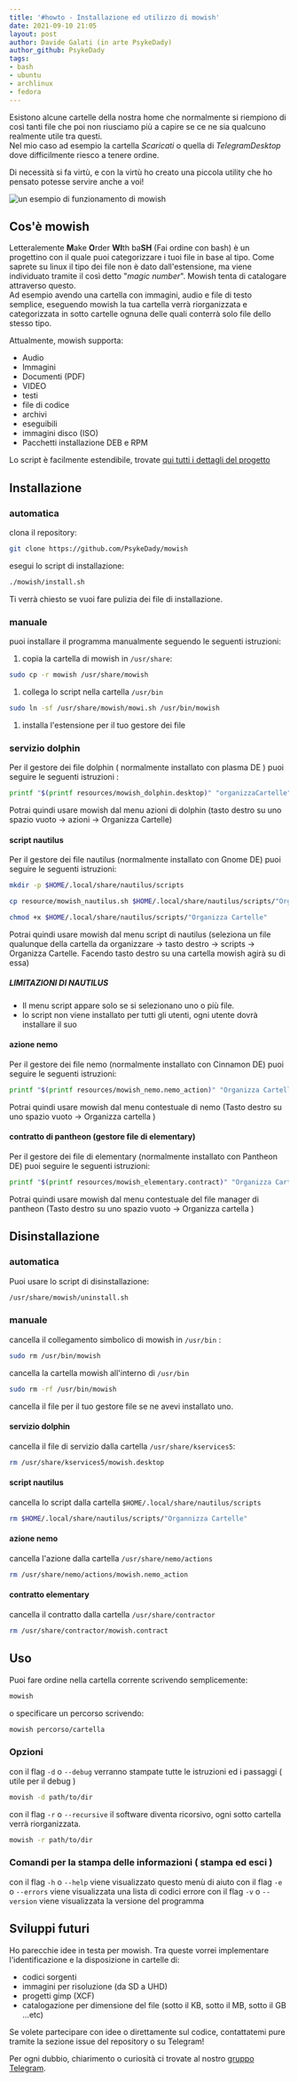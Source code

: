 ```yaml
---
title: '#howto - Installazione ed utilizzo di mowish' 
date: 2021-09-10 21:05
layout: post 
author: Davide Galati (in arte PsykeDady)
author_github: PsykeDady 
tags: 
- bash 
- ubuntu 
- archlinux 
- fedora 
---
```




Esistono alcune cartelle della nostra home che normalmente si riempiono di così tanti file che poi non riusciamo più a capire se ce ne sia qualcuno realmente utile tra questi.   
Nel mio caso ad esempio la cartella *Scaricati* o quella di *TelegramDesktop* dove difficilmente riesco a tenere ordine.   

Di necessità si fa virtù, e con la virtù ho creato una piccola utility che ho pensato potesse servire anche a voi! 



![un esempio di funzionamento di mowish](https://github.com/PsykeDady/mowish/raw/main/documentation/media/mowish_test.gif)



## Cos'è mowish

Letteralemente **M**ake **O**rder **WI**th ba**SH** (Fai ordine con bash)  è un progettino con il quale puoi categorizzare i tuoi file in base al tipo. Come saprete su linux il tipo dei file non è dato dall'estensione, ma viene individuato tramite il così detto "*magic number*". Mowish tenta di catalogare attraverso questo.   
Ad esempio avendo una cartella con immagini, audio e file di testo semplice, eseguendo mowish la tua cartella verrà riorganizzata e categorizzata in sotto cartelle ognuna delle quali conterrà solo file dello stesso tipo.

Attualmente, mowish supporta: 

- Audio
- Immagini
- Documenti (PDF)
- VIDEO
- testi
- file di codice
- archivi
- eseguibili
- immagini disco (ISO)
- Pacchetti installazione DEB e RPM

Lo script è facilmente estendibile, trovate [qui tutti i dettagli del progetto](https://github.com/PsykeDady/mowish)
## Installazione

### automatica
clona il repository: 
```bash
git clone https://github.com/PsykeDady/mowish
```

esegui lo script di installazione: 
```bash
./mowish/install.sh
```

Ti verrà chiesto se vuoi fare pulizia dei file di installazione.

### manuale
puoi installare il programma manualmente seguendo le seguenti istruzioni: 

1. copia la cartella di mowish in `/usr/share`: 
```bash 
sudo cp -r mowish /usr/share/mowish 
```
1. collega lo script nella cartella `/usr/bin`  
```bash
sudo ln -sf /usr/share/mowish/mowi.sh /usr/bin/mowish
```
1. installa l'estensione per il tuo gestore dei file

### servizio dolphin
Per il gestore dei file dolphin ( normalmente installato con plasma DE ) puoi seguire le seguenti istruzioni :   
```bash
printf "$(printf resources/mowish_dolphin.desktop)" "organizzaCartelle" "organizzaCartelle" "Organizza Cartelle" | sudo tee /usr/share/kservices5/mowish.desktop
```

Potrai quindi usare mowish dal menu azioni di dolphin (tasto destro su uno spazio vuoto &rarr; azioni &rarr; Organizza Cartelle)
#### script nautilus

Per il gestore dei file nautilus (normalmente installato con Gnome DE) puoi seguire le seguenti istruzioni:

```bash 
mkdir -p $HOME/.local/share/nautilus/scripts

cp resource/mowish_nautilus.sh $HOME/.local/share/nautilus/scripts/"Organizza Cartelle"

chmod +x $HOME/.local/share/nautilus/scripts/"Organizza Cartelle"
```

Potrai quindi usare mowish dal menu script di nautilus (seleziona un file qualunque della cartella da organizzare &rarr; tasto destro &rarr; scripts &rarr; Organizza Cartelle. Facendo tasto destro su una cartella mowish agirà su di essa) 

##### **LIMITAZIONI DI NAUTILUS**

- Il menu script appare solo se si selezionano uno o più file. 
- lo script non viene installato per tutti gli utenti, ogni utente dovrà installare il suo

#### azione nemo
Per il gestore dei file nemo (normalmente installato con Cinnamon DE) puoi seguire le seguenti istruzioni: 

```bash
printf "$(printf resources/mowish_nemo.nemo_action)" "Organizza Cartella" "Organizza Cartella" | sudo tee /usr/share/nemo/actions/mowish.nemo_action
```

Potrai quindi usare mowish dal menu contestuale di nemo (Tasto destro su uno spazio vuoto &rarr; Organizza cartella )

#### contratto di pantheon (gestore file di elementary)
Per il gestore dei file di elementary (normalmente installato con Pantheon DE) puoi seguire le seguenti istruzioni: 

```bash
printf "$(printf resources/mowish_elementary.contract)" "Organizza Cartella" "Organizza Cartella" | sudo tee /usr/share/contractor/mowish.contract
```

Potrai quindi usare mowish dal menu contestuale del file manager di pantheon (Tasto destro su uno spazio vuoto &rarr; Organizza cartella )

## Disinstallazione

### automatica
Puoi usare lo script di disinstallazione:

```bash
/usr/share/mowish/uninstall.sh
```

### manuale

cancella il collegamento simbolico di mowish in `/usr/bin` :
```bash
sudo rm /usr/bin/mowish
```

cancella la cartella mowish all'interno di `/usr/bin`
```bash
sudo rm -rf /usr/bin/mowish
```

cancella il file per il tuo gestore file se ne avevi installato uno.

#### servizio dolphin
cancella il file di servizio dalla cartella `/usr/share/kservices5`: 

```bash
rm /usr/share/kservices5/mowish.desktop
```
#### script nautilus
cancella lo script dalla cartella `$HOME/.local/share/nautilus/scripts`

```bash
rm $HOME/.local/share/nautilus/scripts/"Organnizza Cartelle"
```

#### azione nemo
cancella l'azione dalla cartella `/usr/share/nemo/actions` 

```bash
rm /usr/share/nemo/actions/mowish.nemo_action
```

#### contratto elementary
cancella il contratto dalla cartella `/usr/share/contractor` 

```bash
rm /usr/share/contractor/mowish.contract
```
## Uso

Puoi fare ordine nella cartella corrente scrivendo semplicemente: 

```bash
mowish
```

o specificare un percorso scrivendo: 
```bash
mowish percorso/cartella
```


### Opzioni

con il flag `-d` o `--debug` verranno stampate tutte le istruzioni ed i passaggi ( utile per il debug )
```bash
movish -d path/to/dir
```

con il flag `-r` o `--recursive` il software diventa ricorsivo, ogni sotto cartella verrà riorganizzata.
```bash
mowish -r path/to/dir
```

### Comandi per la stampa delle informazioni ( stampa ed esci )

con il flag `-h` o `--help` viene visualizzato questo menù di aiuto
con il flag `-e` o `--errors` viene visualizzata una lista di codici errore
con il flag `-v` o `--version` viene visualizzata la versione del programma



## Sviluppi futuri 

Ho parecchie idee in testa per mowish. Tra queste vorrei implementare l'identificazione e la disposizione in cartelle di: 

- codici sorgenti 
- immagini per risoluzione (da SD a UHD)
- progetti gimp (XCF)
- catalogazione per dimensione del file (sotto il KB, sotto il MB, sotto il GB ...etc)



Se volete partecipare con idee o direttamente sul codice, contattatemi pure tramite la sezione issue del repository o su Telegram! 



Per ogni dubbio, chiarimento o curiosità ci trovate al nostro [gruppo Telegram](https://t.me/linuxpeople).

